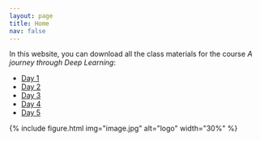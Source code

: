 ```yaml
---
layout: page
title: Home
nav: false
---
```


In this website, you can download all the class materials for the course *A journey through Deep Learning*:

- [Day 1](/Day1.md)
- [Day 2](/Day2.md)
- [Day 3](/Day3.md)
- [Day 4](/Day4.md)
- [Day 5](/Day5.md)

{% include figure.html img="image.jpg" alt="logo" width="30%" %}
